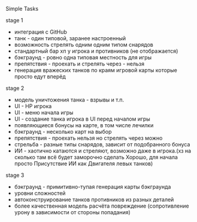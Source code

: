 ﻿Simple Tasks

stage 1
- интеграция с GitHub
- танк - один типовой, заранее настроенный
- возможность стрелять одним одним типом снарядов
- стандартный бар хп у игрока и противников (не отображается)
- бэкграунд - ровно одна типовая местность для игры
- препятствия - проехать и стрелять через - нельзя
- генерация вражеских танков по краям игровой карты которые просто едут вперёд

stage 2
- модель уничтожения танка - взрывы и т.п.
- UI - HP игрока
- UI - меню начала игры
- UI - создание танка игрока в UI перед началом игры
- появляющиеся бонусы на карте, в том числе лечилки
- бэкграунд - несколько карт на выбор
- препятствия - проехать нельзя но стрелять через можно
- стрельба - разные типы снарядов, зависит от подобранного бонуса
- ИИ - хаотично катаются и стреляют, возможно даже в игрока.(хз на сколько там всё будет заморочно сделать Хорошо, для начала просто Присутствие ИИ как Двигателя левых танков)

stage 3
- бэкграунд - примитивно-тупая генерация карты бэкграунда
- уровни сложностей
- автоконструирование танков противников из разных деталей
- более качественная модель расчёта повреждение (сопротивление урону в зависимости от стороны попадания)